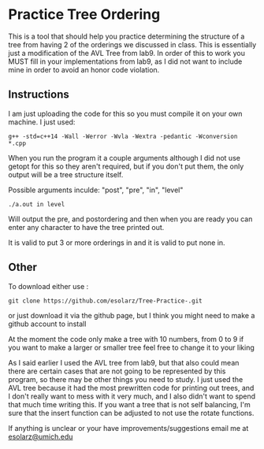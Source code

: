 # Practice Tree Ordering 

This is a tool that should help you practice determining the structure of a tree from having 2 of the orderings we discussed in class.
This is essentially just a modification of the AVL Tree from lab9. In order of this to work you MUST fill in your implementations from lab9, as I did not want to include mine in order to avoid an honor code violation.

## Instructions
	
I am just uploading the code for this so you must compile it on your own machine. I just used: 

```
g++ -std=c++14 -Wall -Werror -Wvla -Wextra -pedantic -Wconversion *.cpp
```

When you run the program it a couple arguments although I did not use getopt for this so they aren't required, but if you don't put them, the only output will be a tree structure itself.

Possible arguments inculde: "post", "pre", "in", "level" 

```
./a.out in level
```

Will output the pre, and postordering and then when you are ready you can enter any character to have the tree printed out.

It is valid to put 3 or more orderings in and it is valid to put none in. 

## Other

To download either use :
```
git clone https://github.com/esolarz/Tree-Practice-.git
```


or just download it via the github page, but I think you might need to make a github account to install


At the moment the code only make a tree with 10 numbers, from 0 to 9 if you want to make a larger or smaller tree feel free to change it to your liking

As I said earlier I used the AVL tree from lab9, but that also could mean there are certain cases that are not going to be represented by this program, so there may be other things you need to study. I just used the AVL tree because it had the most prewritten code for printing out trees, and I don't really want to mess with it very much, and I also didn't want to spend that much time writing this.
If you want a tree that is not self balancing, I'm sure that the insert function can be adjusted to not use the rotate functions. 

If anything is unclear or your have improvements/suggestions email me at esolarz@umich.edu



